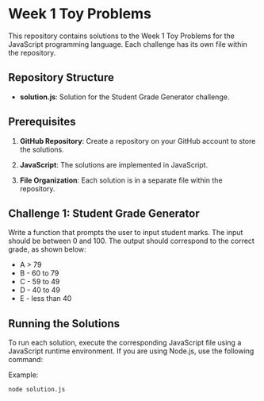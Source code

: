 # Week 1 Toy Problems

This repository contains solutions to the Week 1 Toy Problems for the JavaScript programming language. Each challenge has its own file within the repository.

## Repository Structure

- **solution.js**: Solution for the Student Grade Generator challenge.

## Prerequisites

1. **GitHub Repository**: Create a repository on your GitHub account to store the solutions.

2. **JavaScript**: The solutions are implemented in JavaScript.

3. **File Organization**: Each solution is in a separate file within the repository.


## Challenge 1: Student Grade Generator

Write a function that prompts the user to input student marks. The input should be between 0 and 100. The output should correspond to the correct grade, as shown below:

- A > 79
- B - 60 to 79
- C - 59 to 49
- D - 40 to 49
- E - less than 40

## Running the Solutions

To run each solution, execute the corresponding JavaScript file using a JavaScript runtime environment. If you are using Node.js, use the following command:

Example:
```bash
node solution.js
